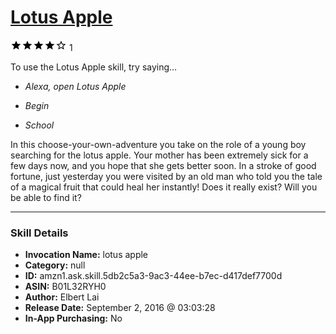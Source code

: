 # [Lotus Apple](http://alexa.amazon.com/#skills/amzn1.ask.skill.5db2c5a3-9ac3-44ee-b7ec-d417def7700d)
![4 stars](../../images/ic_star_black_18dp_1x.png)![4 stars](../../images/ic_star_black_18dp_1x.png)![4 stars](../../images/ic_star_black_18dp_1x.png)![4 stars](../../images/ic_star_black_18dp_1x.png)![4 stars](../../images/ic_star_border_black_18dp_1x.png) 1

To use the Lotus Apple skill, try saying...

* *Alexa, open Lotus Apple*

* *Begin*

* *School*

In this choose-your-own-adventure you take on the role of a young boy searching for the lotus apple. Your mother has been extremely sick for a few days now, and you hope that she gets better soon. In a stroke of good fortune, just yesterday you were visited by an old man who told you the tale of a magical fruit that could heal her instantly! Does it really exist? Will you be able to find it?

***

### Skill Details

* **Invocation Name:** lotus apple
* **Category:** null
* **ID:** amzn1.ask.skill.5db2c5a3-9ac3-44ee-b7ec-d417def7700d
* **ASIN:** B01L32RYH0
* **Author:** Elbert Lai
* **Release Date:** September 2, 2016 @ 03:03:28
* **In-App Purchasing:** No

